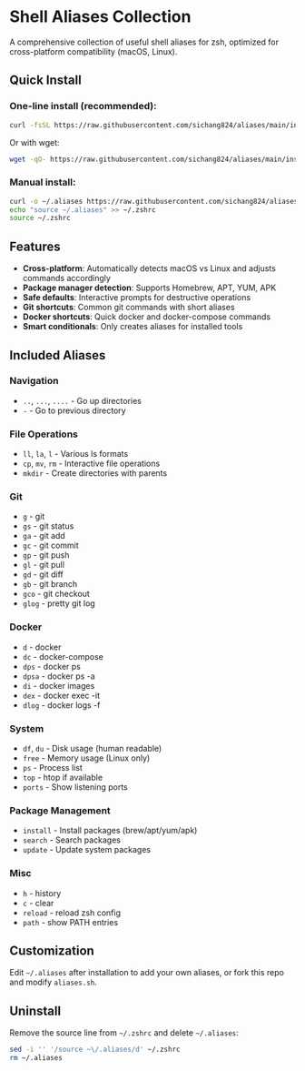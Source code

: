 # Shell Aliases Collection

A comprehensive collection of useful shell aliases for zsh, optimized for cross-platform compatibility (macOS, Linux).

## Quick Install

### One-line install (recommended):
```bash
curl -fsSL https://raw.githubusercontent.com/sichang824/aliases/main/install.sh | zsh
```

Or with wget:
```bash
wget -qO- https://raw.githubusercontent.com/sichang824/aliases/main/install.sh | zsh
```

### Manual install:
```bash
curl -o ~/.aliases https://raw.githubusercontent.com/sichang824/aliases/main/.aliases
echo "source ~/.aliases" >> ~/.zshrc
source ~/.zshrc
```

## Features

- **Cross-platform**: Automatically detects macOS vs Linux and adjusts commands accordingly
- **Package manager detection**: Supports Homebrew, APT, YUM, APK
- **Safe defaults**: Interactive prompts for destructive operations
- **Git shortcuts**: Common git commands with short aliases
- **Docker shortcuts**: Quick docker and docker-compose commands
- **Smart conditionals**: Only creates aliases for installed tools

## Included Aliases

### Navigation
- `..`, `...`, `....` - Go up directories
- `-` - Go to previous directory

### File Operations
- `ll`, `la`, `l` - Various ls formats
- `cp`, `mv`, `rm` - Interactive file operations
- `mkdir` - Create directories with parents

### Git
- `g` - git
- `gs` - git status
- `ga` - git add
- `gc` - git commit
- `gp` - git push
- `gl` - git pull
- `gd` - git diff
- `gb` - git branch
- `gco` - git checkout
- `glog` - pretty git log

### Docker
- `d` - docker
- `dc` - docker-compose
- `dps` - docker ps
- `dpsa` - docker ps -a
- `di` - docker images
- `dex` - docker exec -it
- `dlog` - docker logs -f

### System
- `df`, `du` - Disk usage (human readable)
- `free` - Memory usage (Linux only)
- `ps` - Process list
- `top` - htop if available
- `ports` - Show listening ports

### Package Management
- `install` - Install packages (brew/apt/yum/apk)
- `search` - Search packages
- `update` - Update system packages

### Misc
- `h` - history
- `c` - clear
- `reload` - reload zsh config
- `path` - show PATH entries

## Customization

Edit `~/.aliases` after installation to add your own aliases, or fork this repo and modify `aliases.sh`.

## Uninstall

Remove the source line from `~/.zshrc` and delete `~/.aliases`:
```bash
sed -i '' '/source ~\/.aliases/d' ~/.zshrc
rm ~/.aliases
``` 